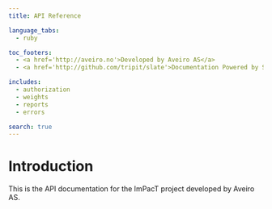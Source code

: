 ```yaml
---
title: API Reference

language_tabs:
  - ruby

toc_footers:
  - <a href='http://aveiro.no'>Developed by Aveiro AS</a>
  - <a href='http://github.com/tripit/slate'>Documentation Powered by Slate</a>

includes:
  - authorization
  - weights
  - reports
  - errors

search: true
---
```


# Introduction

This is the API documentation for the ImPacT project developed by Aveiro AS.